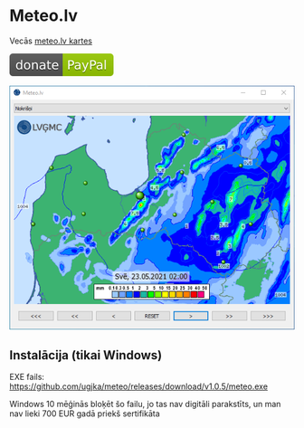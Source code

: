 # Meteo.lv

Vecās [meteo.lv kartes](https://www.meteo.lv/laiks/nokrisni/?nid=557)

[![Donate](paypal.svg?raw=true)](https://www.paypal.me/ugjka)

![screenshot](screenshot.png?raw=true)

## Instalācija (tikai Windows)

EXE fails: https://github.com/ugjka/meteo/releases/download/v1.0.5/meteo.exe

Windows 10 mēģinās bloķēt šo failu, jo tas nav digitāli parakstīts, un man nav lieki 700 EUR gadā priekš sertifikāta
